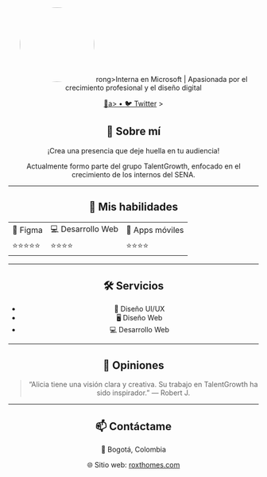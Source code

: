 <div align="center">
  <img src="https://your-image-url.com/profile.png" width="150" style="border-radius: 50%;" />
rong>Interna en Microsoft | Apasionada por el crecimiento profesional y el diseño digital</strong></p>
  <a href="mailto:alimedina18@ejemplo.com">📧a> • 
  <a href="https://twitter.com/alimedina18">🐦 Twitter</a>
>

<h2>🌱 Sobre mí</h2>
<p>¡Crea una presencia que deje huella en tu audiencia!</p>
<p>Actualmente formo parte del grupo TalentGrowth, enfocado en el crecimiento de los internos del SENA.</p>

<hr>

<h2>💼 Mis habilidades</h2>
<table>
  <tr>
    <td>🎨 Figma</td>
    <td>💻 Desarrollo Web</td>
    <td>📱 Apps móviles</td>
  </tr>
  <tr>
    <td>⭐️⭐️⭐️⭐️⭐️</td>
    <td>⭐️⭐️⭐️⭐️</td>
    <td>⭐️⭐️⭐️⭐️</td>
  </tr>
</table>

<hr>

<h2>🛠️ Servicios</h2>
<ul>
  <li>🎨 Diseño UI/UX</li>
  <li>🖥️ Diseño Web</li>
  <li>💻 Desarrollo Web</li>
</ul>

<hr>

<h2>💬 Opiniones</h2>
<blockquote>
  “Alicia tiene una visión clara y creativa. Su trabajo en TalentGrowth ha sido inspirador.” — Robert J.
</blockquote>

<hr>

<h2>📫 Contáctame</h2>
<p>📍 Bogotá, Colombia</p>
<p>🌐 Sitio web: <a href="https://roxthomes.com">roxthomes.com</� Horario: Lunes a Viernes / 8am - 10pm</p>
